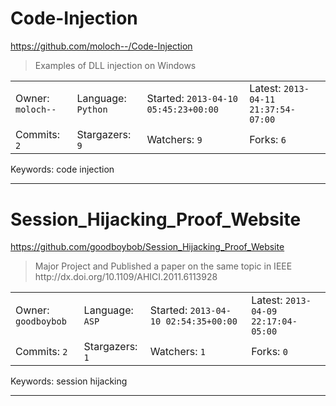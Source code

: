 # Code-Injection

https://github.com/moloch--/Code-Injection
<blockquote>
Examples of DLL injection on Windows 
</blockquote>

<table><tr>
<tr><td>Owner: <code>moloch--</code></td>
    <td>Language: <code>Python</code></td>
    <td>Started: <code>2013-04-10 05:45:23+00:00</code></td>
    <td>Latest: <code>2013-04-11 21:37:54-07:00</code></td></tr>
<tr><td>Commits: <code>2</code></td>
    <td>Stargazers: <code>9</code></td>
    <td>Watchers: <code>9</code></td>
    <td>Forks: <code>6</code></td></tr>
</table>
Keywords: code injection

---

# Session_Hijacking_Proof_Website

https://github.com/goodboybob/Session_Hijacking_Proof_Website
<blockquote>
Major Project and Published a paper on the same topic in IEEE http://dx.doi.org/10.1109/AHICI.2011.6113928
</blockquote>

<table><tr>
<tr><td>Owner: <code>goodboybob</code></td>
    <td>Language: <code>ASP</code></td>
    <td>Started: <code>2013-04-10 02:54:35+00:00</code></td>
    <td>Latest: <code>2013-04-09 22:17:04-05:00</code></td></tr>
<tr><td>Commits: <code>2</code></td>
    <td>Stargazers: <code>1</code></td>
    <td>Watchers: <code>1</code></td>
    <td>Forks: <code>0</code></td></tr>
</table>
Keywords: session hijacking

---

